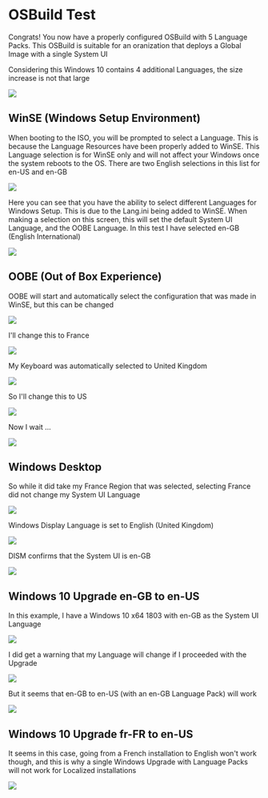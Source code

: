# OSBuild Test

Congrats!  You now have a properly configured OSBuild with 5 Language Packs.  This OSBuild is suitable for an oranization that deploys a Global Image with a single System UI

Considering this Windows 10 contains 4 additional Languages, the size increase is not that large

![](../../../../.gitbook/assets/image%20%28155%29.png)

## WinSE \(Windows Setup Environment\)

When booting to the ISO, you will be prompted to select a Language.  This is because the Language Resources have been properly added to WinSE.  This Language selection is for WinSE only and will not affect your Windows once the system reboots to the OS.  There are two English selections in this list for en-US and en-GB

![](../../../../.gitbook/assets/image%20%28238%29.png)

Here you can see that you have the ability to select different Languages for Windows Setup.  This is due to the Lang.ini being added to WinSE.  When making a selection on this screen, this will set the default System UI Language, and the OOBE Language.  In this test I have selected en-GB \(English International\)

![](../../../../.gitbook/assets/image%20%28235%29.png)

## OOBE \(Out of Box Experience\)

OOBE will start and automatically select the configuration that was made in WinSE, but this can be changed

![](../../../../.gitbook/assets/image%20%2855%29.png)

I'll change this to France

![](../../../../.gitbook/assets/image%20%2870%29.png)

My Keyboard was automatically selected to United Kingdom

![](../../../../.gitbook/assets/image%20%2814%29.png)

So I'll change this to US

![](../../../../.gitbook/assets/image%20%28193%29.png)

Now I wait ...

![](../../../../.gitbook/assets/image%20%28169%29.png)

## Windows Desktop

So while it did take my France Region that was selected, selecting France did not change my System UI Language

![](../../../../.gitbook/assets/image%20%28136%29.png)

Windows Display Language is set to English \(United Kingdom\)

![](../../../../.gitbook/assets/image%20%28120%29.png)

DISM confirms that the System UI is en-GB

![](../../../../.gitbook/assets/image%20%28203%29.png)

## Windows 10 Upgrade en-GB to en-US

In this example, I have a Windows 10 x64 1803 with en-GB as the System UI Language

![](../../../../.gitbook/assets/image%20%2879%29.png)

I did get a warning that my Language will change if I proceeded with the Upgrade

![](../../../../.gitbook/assets/image%20%28216%29.png)

But it seems that en-GB to en-US \(with an en-GB Language Pack\) will work

![](../../../../.gitbook/assets/image%20%2851%29.png)

## Windows 10 Upgrade fr-FR to en-US

It seems in this case, going from a French installation to English won't work though, and this is why a single Windows Upgrade with Language Packs will not work for Localized installations

![](../../../../.gitbook/assets/image%20%28290%29.png)

